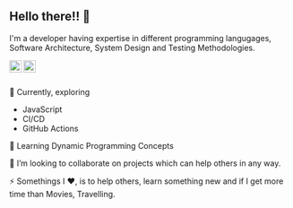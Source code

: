 ## Hello there!! 👋 

I'm a developer having expertise in different programming langugages, Software Architecture, System Design and Testing Methodologies.

<a href="https://twitter.com/agarwal_aries">
  <img align="left" alt="Akhilesh's Twitter" width="22px" src="https://cdn.jsdelivr.net/npm/simple-icons@v3/icons/twitter.svg" />
</a><a href="https://www.linkedin.com/in/akhilesh-agarwal-03435635/">
  <img align="left" alt="Akhilesh's Linkdein" width="22px" src="https://cdn.jsdelivr.net/npm/simple-icons@v3/icons/linkedin.svg" />
</a>

<br /><br />

🔭 Currently, exploring
  - JavaScript
  - CI/CD
  - GitHub Actions
  
🌱 Learning Dynamic Programming Concepts

👯 I’m looking to collaborate on projects which can help others in any way.

⚡ Somethings I :heart:, is to help others, learn something new and if I get more time than Movies, Travelling.


